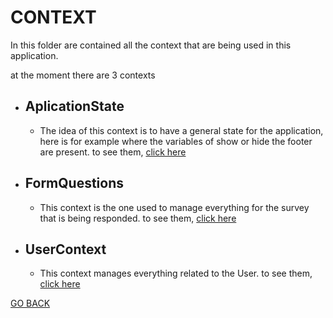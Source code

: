 # CONTEXT 
In this folder are contained all the context that are being used in this application.

at the moment there are 3 contexts

* ## AplicationState
    * The idea of this context is to have a general state for the application, here is for example where the variables of show or hide the footer are present. to see them, [click here](./ApplicationState/README.md)
    
* ## FormQuestions
    * This context is the one used to manage everything for the survey that is being responded. to see them, [click here](./FormQuestions/README.md)
    
* ## UserContext
    * This context manages everything related to the User. to see them, [click here](./UserContext/README.md)

[GO BACK](../README.md)